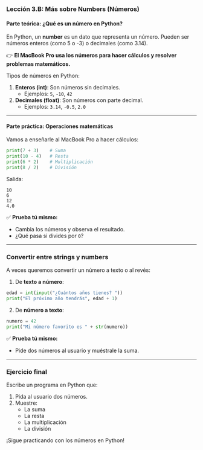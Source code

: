 ### **Lección 3.B: Más sobre Numbers (Números)**

#### **Parte teórica: ¿Qué es un número en Python?**
En Python, un **number** es un dato que representa un número. Pueden ser números enteros (como 5 o -3) o decimales (como 3.14).

👉 **El MacBook Pro usa los números para hacer cálculos y resolver problemas matemáticos.**

Tipos de números en Python:

1. **Enteros (int)**: Son números sin decimales.
   - Ejemplos: `5`, `-10`, `42`
2. **Decimales (float)**: Son números con parte decimal.
   - Ejemplos: `3.14`, `-0.5`, `2.0`

---

#### **Parte práctica: Operaciones matemáticas**
Vamos a enseñarle al MacBook Pro a hacer cálculos:

```python
print(7 + 3)    # Suma
print(10 - 4)   # Resta
print(6 * 2)    # Multiplicación
print(8 / 2)    # División
```

Salida:
```
10
6
12
4.0
```

✅ **Prueba tú mismo:**
- Cambia los números y observa el resultado.
- ¿Qué pasa si divides por `0`?

---

### **Convertir entre strings y numbers**

A veces queremos convertir un número a texto o al revés:

1. De **texto a número**:

```python
edad = int(input("¿Cuántos años tienes? "))
print("El próximo año tendrás", edad + 1)
```

2. De **número a texto**:

```python
numero = 42
print("Mi número favorito es " + str(numero))
```

✅ **Prueba tú mismo:**
- Pide dos números al usuario y muéstrale la suma.

---

### **Ejercicio final**

Escribe un programa en Python que:

1. Pida al usuario dos números.
2. Muestre:
   - La suma
   - La resta
   - La multiplicación
   - La división

¡Sigue practicando con los números en Python!

